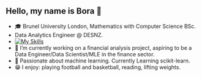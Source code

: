 ## Hello, my name is Bora 👋

- 🎓 Brunel University London, Mathematics with Computer Science BSc.
- Data Analytics Engineer @ DESNZ.
- [![My Skills](https://skillicons.dev/icons?i=git,py,java,r,matlab,html,css,mysql,aws,gcp)](https://skillicons.dev)
- 🔭 I’m currently working on a financial analysis project, aspiring to be a  Data Engineer/Data Scientist/MLE in the finance sector.
- 🌱 Passionate about machine learning. Currently Learning scikit-learn.
- 😁 I enjoy: playing football and basketball, reading, lifting weights.
